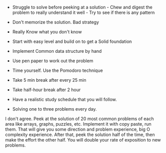 - Struggle to solve before peeking at a solution - Chew and digest the problem to really understand it well - Try to see if there is any pattern

- Don't memorize the solution. Bad strategy
- Really Know what you don't know
- Start with easy level and build on to get a Solid foundation
- Implement Common data structure by hand
- Use pen paper to work out the problem
- Time yourself. Use the Pomodoro technique
- Take 5 min break after every 25 min
- Take half-hour break after 2 hour
- Have a realistic study schedule that you will follow.
- Solving one to three problems every day.

I don't agree. Peek at the solution of 20 most common problems of each area like arrays, graphs, puzzles, etc. Implement it with copy paste, run them. That will give you some direction and problem experience, big O complexity experience. After that, peek the solution half of the time, then make the effort the other half. You will double your rate of exposition to new problems.
